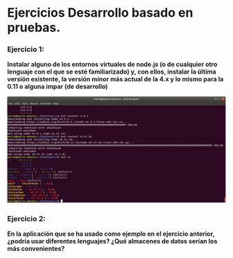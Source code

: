 # Ejercicios Desarrollo basado en pruebas.
### Ejercicio 1: 

__Instalar alguno de los entornos virtuales de node.js (o de cualquier otro lenguaje con el que se esté familiarizado) y, con ellos, instalar la última versión existente, la versión minor más actual de la 4.x y lo mismo para la 0.11 o alguna impar (de desarrollo)__

![ ](img/node_versioning.jpg)

### Ejercicio 2: 

__En la aplicación que se ha usado como ejemplo en el ejercicio anterior, ¿podría usar diferentes lenguajes? ¿Qué almacenes de datos serían los más convenientes?__